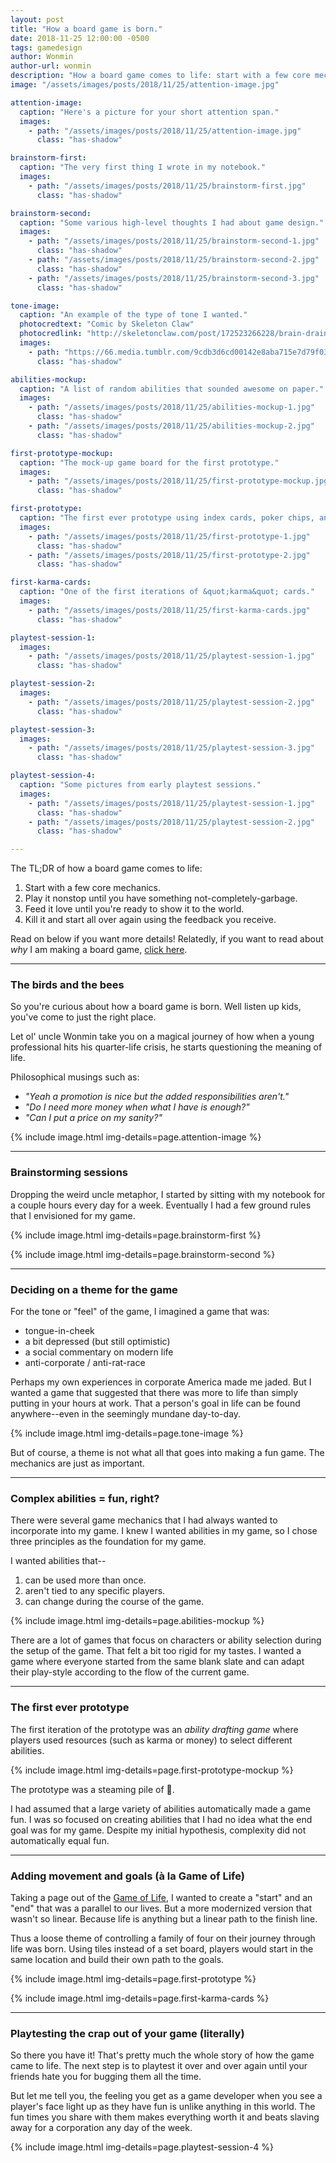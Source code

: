 ```yaml
---
layout: post
title: "How a board game is born."
date: 2018-11-25 12:00:00 -0500
tags: gamedesign
author: Wonmin
author-url: wonmin
description: "How a board game comes to life: start with a few core mechanics and play it over and over again until something not-completely-garbage emerges. Then feed it love until you're ready to show it to the world. Then kill it and start all over again using the feedback you receive."
image: "/assets/images/posts/2018/11/25/attention-image.jpg"

attention-image:
  caption: "Here's a picture for your short attention span."
  images:
    - path: "/assets/images/posts/2018/11/25/attention-image.jpg"
      class: "has-shadow"

brainstorm-first:
  caption: "The very first thing I wrote in my notebook."
  images:
    - path: "/assets/images/posts/2018/11/25/brainstorm-first.jpg"
      class: "has-shadow"

brainstorm-second:
  caption: "Some various high-level thoughts I had about game design."
  images:
    - path: "/assets/images/posts/2018/11/25/brainstorm-second-1.jpg"
      class: "has-shadow"
    - path: "/assets/images/posts/2018/11/25/brainstorm-second-2.jpg"
      class: "has-shadow"
    - path: "/assets/images/posts/2018/11/25/brainstorm-second-3.jpg"
      class: "has-shadow"

tone-image:
  caption: "An example of the type of tone I wanted."
  photocredtext: "Comic by Skeleton Claw"
  photocredlink: "http://skeletonclaw.com/post/172523266228/brain-drain-patreon-facebook-twitter"
  images:
    - path: "https://66.media.tumblr.com/9cdb3d6cd00142e8aba715e7d79f03b4/tumblr_p6kh16IoMf1u0glb4o1_1280.jpg"
      class: "has-shadow"

abilities-mockup:
  caption: "A list of random abilities that sounded awesome on paper."
  images:
    - path: "/assets/images/posts/2018/11/25/abilities-mockup-1.jpg"
      class: "has-shadow"
    - path: "/assets/images/posts/2018/11/25/abilities-mockup-2.jpg"
      class: "has-shadow"

first-prototype-mockup:
  caption: "The mock-up game board for the first prototype."
  images:
    - path: "/assets/images/posts/2018/11/25/first-prototype-mockup.jpg"
      class: "has-shadow"

first-prototype:
  caption: "The first ever prototype using index cards, poker chips, and my little cousin's Lego pieces."
  images:
    - path: "/assets/images/posts/2018/11/25/first-prototype-1.jpg"
      class: "has-shadow"
    - path: "/assets/images/posts/2018/11/25/first-prototype-2.jpg"
      class: "has-shadow"

first-karma-cards:
  caption: "One of the first iterations of &quot;karma&quot; cards."
  images:
    - path: "/assets/images/posts/2018/11/25/first-karma-cards.jpg"
      class: "has-shadow"

playtest-session-1:
  images:
    - path: "/assets/images/posts/2018/11/25/playtest-session-1.jpg"
      class: "has-shadow"

playtest-session-2:
  images:
    - path: "/assets/images/posts/2018/11/25/playtest-session-2.jpg"
      class: "has-shadow"

playtest-session-3:
  images:
    - path: "/assets/images/posts/2018/11/25/playtest-session-3.jpg"
      class: "has-shadow"

playtest-session-4:
  caption: "Some pictures from early playtest sessions."
  images:
    - path: "/assets/images/posts/2018/11/25/playtest-session-1.jpg"
      class: "has-shadow"
    - path: "/assets/images/posts/2018/11/25/playtest-session-2.jpg"
      class: "has-shadow"

---
```


The TL;DR of how a board game comes to life:
1. Start with a few core mechanics.
2. Play it nonstop until you have something not-completely-garbage.
3. Feed it love until you're ready to show it to the world.
4. Kill it and start all over again using the feedback you receive.

Read on below if you want more details! Relatedly, if you want to read about _why_ I am making a board game, [click here](../12/why-am-i-making-a-board-game-wonmin.html).

---

### The birds and the bees

So you're curious about how a board game is born. Well listen up kids, you've come to just the right place.

Let ol' uncle Wonmin take you on a magical journey of how when a young professional hits his quarter-life crisis, he starts questioning the meaning of life.

Philosophical musings such as:
 - _"Yeah a promotion is nice but the added responsibilities aren't."_
 - _"Do I need more money when what I have is enough?"_
 - _"Can I put a price on my sanity?"_

{% include image.html img-details=page.attention-image %}

---

### Brainstorming sessions

Dropping the weird uncle metaphor, I started by sitting with my notebook for a couple hours every day for a week. Eventually I had a few ground rules that I envisioned for my game.

{% include image.html img-details=page.brainstorm-first %}

{% include image.html img-details=page.brainstorm-second %}

---

### Deciding on a theme for the game

For the tone or "feel" of the game, I imagined a game that was:
* tongue-in-cheek
* a bit depressed (but still optimistic)
* a social commentary on modern life
* anti-corporate / anti-rat-race

Perhaps my own experiences in corporate America made me jaded. But I wanted a game that suggested that there was more to life than simply putting in your hours at work. That a person's goal in life can be found anywhere--even in the seemingly mundane day-to-day.

{% include image.html img-details=page.tone-image %}

But of course, a theme is not what all that goes into making a fun game. The mechanics are just as important.

---

### Complex abilities = fun, right? ###

There were several game mechanics that I had always wanted to incorporate into my game. I knew I wanted abilities in my game, so I chose three principles as the foundation for my game.

I wanted abilities that--
1. can be used more than once.
2. aren't tied to any specific players.
3. can change during the course of the game.

{% include image.html img-details=page.abilities-mockup %}

There are a lot of games that focus on characters or ability selection during the setup of the game. That felt a bit too rigid for my tastes. I wanted a game where everyone started from the same blank slate and can adapt their play-style according to the flow of the current game.

---

### The first ever prototype

The first iteration of the prototype was an _ability drafting game_ where players used resources (such as karma or money) to select different abilities.

{% include image.html img-details=page.first-prototype-mockup %}

The prototype was a steaming pile of 💩.

I had assumed that a large variety of abilities automatically made a game fun. I was so focused on creating abilities that I had no idea what the end goal was for my game. Despite my initial hypothesis, complexity did not automatically equal fun.

---

### Adding movement and goals (à la Game of Life)

Taking a page out of the [Game of Life](https://en.wikipedia.org/wiki/Conway%27s_Game_of_Life), I wanted to create a "start" and an "end" that was a parallel to our lives. But a more modernized version that wasn't so linear. Because life is anything but a linear path to the finish line.

Thus a loose theme of controlling a family of four on their journey through life was born. Using tiles instead of a set board, players would start in the same location and build their own path to the goals.

{% include image.html img-details=page.first-prototype %}

{% include image.html img-details=page.first-karma-cards %}

---

### Playtesting the crap out of your game (literally)

So there you have it! That's pretty much the whole story of how the game came to life. The next step is to playtest it over and over again until your friends hate you for bugging them all the time.

But let me tell you, the feeling you get as a game developer when you see a player's face light up as they have fun is unlike anything in this world. The fun times you share with them makes everything worth it and beats slaving away for a corporation any day of the week.

{% include image.html img-details=page.playtest-session-4 %}
